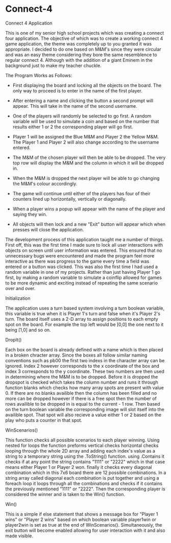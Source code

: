 # Connect-4
Connect 4 Application

This is one of my senior high school projects which was creating a connect four application.
The objective of which was to create a working connect 4 game application, the theme was completely up to you granted it was appropriate.
I decided to do one based on M&M's since they were circular and was an easy theme considering they bore the same resemblence to regular connect 4. 
Although with the addition of a giant Eminem in the background just to make my teacher chuckle.

The Program Works as Follows:

 - First displaying the board and locking all the objects on the board. 
   The only way to proceed is to enter in the name of the first player.
   
 - After entering a name and clicking the button a second prompt will appear.
   This will take in the name of the second username.
   
 - One of the players will randomly be selected to go first.
   A random variable will be used to simulate a coin and based on the number that results either 1 or 2 the 
   corresponding player will go first.
   
 - Player 1 will be assigned the Blue M&M and Player 2 the Yellow M&M.
   The Player 1 and Player 2 will also change according to the username entered.
   
 - The M&M of the chosen player will then be able to be dropped.
   The very top row will display the M&M and the column in which it will be dropped in.

 - When the M&M is dropped the next player will be able to go changing the M&M's colour accordingly.

 - The game will continue until either of the players has four of their counters lined up horizontally, vertically or diagonally.

 - When a player wins a popup will appear with the name of the player and saying they win.

 - All objects will then lock and a new "Exit" button will appear which when presses will close the application.



The development process of this application taught me a number of things.
First off, this was the first time I made sure to lock all user interactions with objects on screen until user information was entered. This ensured that no unnecessary bugs were encountered and made the program feel more interactive as there was progress to the game every time a field was entered or a button was clicked. This was also the first time I had used a random variable in one of my projects. Rather than just having Player 1 go first, by making a random variable to simulate a coinflip allowed for games to be more dynamic and exciting instead of repeating the same scenario over and over. 

Initialization

The application uses a turn based system involving a turn boolean variable, this variable is true when it is Player 1's turn and false when it's Player 2's turn. The board itself uses a 2-D array to assign positions to each empty spot on the board. For example the top left would be [0,0] the one next to it being [1,0] and so on.

DropIt()

Each box on the board is already defined with a name which is then placed in a broken chracter array. Since the boxes all follow similar naming conventions such as pb00 the first two indexs in the character array can be ignored. Index 2 however corresponds to the x coordinate of the box and index 3 corresponds to the y coordinate. These two numbers are then used in determining where the M&M is to be dropped. Before it is dropped the dropspot is checked which takes the column number and runs it through function blanks which checks how many array spots are present with value 0. If there are no blanks availible then the column has been filled and no more can be dropped however if there is a free spot then the number of rows availible to be dropped in is equal to the current - 1 row. Then based on the turn boolean variable the corresponding image will slot itself into the availible spot. That spot will also recieve a value either 1 or 2 based on the play who puts a counter in that spot.

WinScenarios()

This function checks all possible scenarios to each player winning. Using nested for loops the function preforms vertical checks horizontal checks looping through the whole 2D array and adding each index's value as a string to a temporary string using the .ToString() function. using .Contains it checks if at any point the string contains "1111" or "2222" which in that case means either Player 1 or Player 2 won. finally it checks every diagonal combination which in this 7x6 board there are 12 possible combinations. In a string array called diagonal each combination is put together and using a foreach loop it loops through all the combinations and checks if it contains the previously mentioned "1111" or "2222". Then the corresponding player is considered the winner and is taken to the Win() function.

Win()

This is a simple if else statement that shows a message box for "Player 1 wins" or "Player 2 wins" based on which boolean variable player1win or player2win is set as true at the end of WinScenarios(). Simultaneously, the exit button will become enabled allowing for user interaction with it and also made visible.
